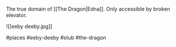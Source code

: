The true domain of [[The Dragon|Edna]]. Only accessible by broken elevator.

![[eeby deeby.jpg]]

#places #eeby-deeby #stub #the-dragon 